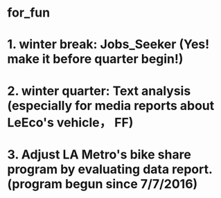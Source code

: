 # for_fun

# 1. winter break: Jobs_Seeker (Yes! make it before quarter begin!)

# 2. winter quarter: Text analysis (especially for media reports about LeEco's vehicle， FF)

# 3. Adjust LA Metro's bike share program by evaluating data report. (program begun since 7/7/2016)
